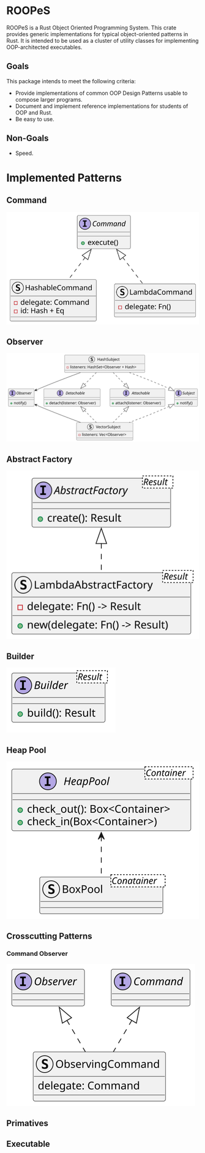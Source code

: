 # ROOPeS
ROOPeS is a Rust Object Oriented Programming System.  This crate provides generic implementations for typical object-oriented patterns in Rust.  It is intended to be used as a cluster of utility classes for implementing OOP-architected executables.

## Goals
This package intends to meet the following criteria:

- Provide implementations of common OOP Design Patterns usable to compose larger programs.
- Document and implement reference implementations for students of OOP and Rust.
- Be easy to use.

## Non-Goals
- Speed.

# Implemented Patterns
## Command
![Command pattern UML class diagram](src/command/command.svg)

## Observer
![Observer pattern UML class diagram](src/observer/observer.svg)

## Abstract Factory
![Abstract Factory pattern UML class diagram](src/abstract_factory/abstract_factory.svg)

## Builder
![Builder pattern UML class diagram](src/builder/builder.svg)

## Heap Pool
![Heap pool pattern UML class diagram](src/heap_pool/heap_pool.svg)


## Crosscutting Patterns

### Command Observer
![Command Observer pattern UML class diagram](src/observing_command/observing_command.svg)

## Primatives

## Executable